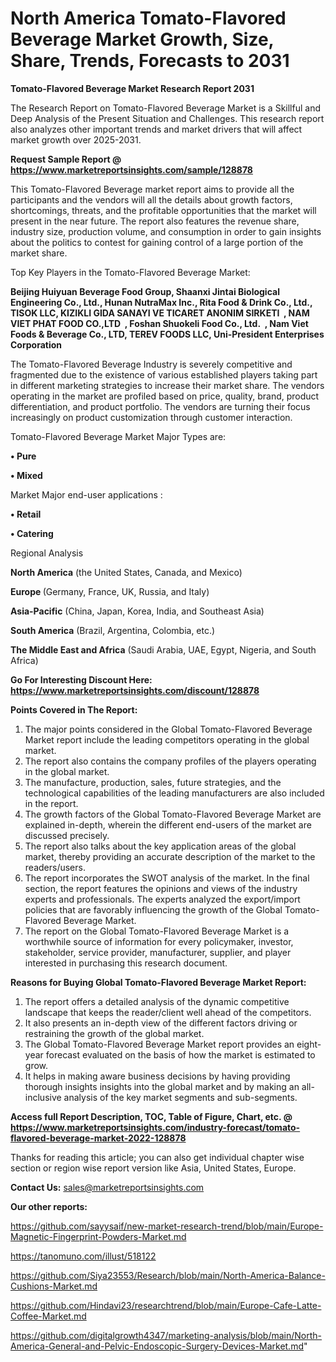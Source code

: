 # North America Tomato-Flavored Beverage Market Growth, Size, Share, Trends, Forecasts to 2031

<strong>Tomato-Flavored Beverage Market Research Report 2031</strong>

The Research Report on Tomato-Flavored Beverage Market is a Skillful and Deep Analysis of the Present Situation and Challenges. This research report also analyzes other important trends and market drivers that will affect market growth over 2025-2031.

<strong>Request Sample Report @ <a href=https://www.marketreportsinsights.com/sample/128878>https://www.marketreportsinsights.com/sample/128878</a></strong>

This Tomato-Flavored Beverage market report aims to provide all the participants and the vendors will all the details about growth factors, shortcomings, threats, and the profitable opportunities that the market will present in the near future. The report also features the revenue share, industry size, production volume, and consumption in order to gain insights about the politics to contest for gaining control of a large portion of the market share.

Top Key Players in the Tomato-Flavored Beverage Market:

<strong>Beijing Huiyuan Beverage Food Group, Shaanxi Jintai Biological Engineering Co., Ltd., Hunan NutraMax Inc., Rita Food & Drink Co., Ltd., TISOK LLC, KIZIKLI GIDA SANAYI VE TICARET ANONIM SIRKETI  , NAM VIET PHAT FOOD CO.,LTD  , Foshan Shuokeli Food Co., Ltd.  , Nam Viet Foods & Beverage Co., LTD, TEREV FOODS LLC, Uni-President Enterprises Corporation</strong>

The Tomato-Flavored Beverage Industry is severely competitive and fragmented due to the existence of various established players taking part in different marketing strategies to increase their market share. The vendors operating in the market are profiled based on price, quality, brand, product differentiation, and product portfolio. The vendors are turning their focus increasingly on product customization through customer interaction.

Tomato-Flavored Beverage Market Major Types are:

<strong>• Pure

• Mixed</strong>

Market Major end-user applications :

<strong>• Retail

• Catering</strong>

Regional Analysis

</u><strong><b>North America</b></strong> (the United States, Canada, and Mexico)

<strong><b>Europe </b></strong>(Germany, France, UK, Russia, and Italy)

<strong><b>Asia-Pacific</b></strong> (China, Japan, Korea, India, and Southeast Asia)

<strong><b>South America</b></strong> (Brazil, Argentina, Colombia, etc.)

<strong><b>The Middle East and Africa</b></strong> (Saudi Arabia, UAE, Egypt, Nigeria, and South Africa)

<strong>Go For Interesting Discount Here: <a href=https://www.marketreportsinsights.com/discount/128878>https://www.marketreportsinsights.com/discount/128878</a></strong>

<strong>Points Covered in The Report:</strong>
<ol>
  <li>The major points considered in the Global Tomato-Flavored Beverage Market report include the leading competitors operating in the global market.</li>
  <li>The report also contains the company profiles of the players operating in the global market.</li>
  <li>The manufacture, production, sales, future strategies, and the technological capabilities of the leading manufacturers are also included in the report.</li>
  <li>The growth factors of the Global Tomato-Flavored Beverage Market are explained in-depth, wherein the different end-users of the market are discussed precisely.</li>
  <li>The report also talks about the key application areas of the global market, thereby providing an accurate description of the market to the readers/users.</li>
  <li>The report incorporates the SWOT analysis of the market. In the final section, the report features the opinions and views of the industry experts and professionals. The experts analyzed the export/import policies that are favorably influencing the growth of the Global Tomato-Flavored Beverage Market.</li>
  <li>The report on the Global Tomato-Flavored Beverage Market is a worthwhile source of information for every policymaker, investor, stakeholder, service provider, manufacturer, supplier, and player interested in purchasing this research document.</li>
</ol>
<strong>Reasons for Buying Global Tomato-Flavored Beverage Market Report:</strong>

<ol>
  <li>The report offers a detailed analysis of the dynamic competitive landscape that keeps the reader/client well ahead of the competitors.</li>
  <li>It also presents an in-depth view of the different factors driving or restraining the growth of the global market.</li>
  <li>The Global Tomato-Flavored Beverage Market report provides an eight-year forecast evaluated on the basis of how the market is estimated to grow.</li>
  <li>It helps in making aware business decisions by having providing thorough insights insights into the global market and by making an all-inclusive analysis of the key market segments and sub-segments.</li>
</ol>
<strong>Access full Report Description, TOC, Table of Figure, Chart, etc. @ <a href=https://www.marketreportsinsights.com/industry-forecast/tomato-flavored-beverage-market-2022-128878>https://www.marketreportsinsights.com/industry-forecast/tomato-flavored-beverage-market-2022-128878</a></strong>


Thanks for reading this article; you can also get individual chapter wise section or region wise report version like Asia, United States, Europe.

<strong>Contact Us:</strong>
sales@marketreportsinsights.com

<strong>Our other reports:</strong>

<a href=https://github.com/sayysaif/new-market-research-trend/blob/main/Europe-Magnetic-Fingerprint-Powders-Market.md>https://github.com/sayysaif/new-market-research-trend/blob/main/Europe-Magnetic-Fingerprint-Powders-Market.md</a>

<a href=https://tanomuno.com/illust/518122>https://tanomuno.com/illust/518122</a>

<a href=https://github.com/Siya23553/Research/blob/main/North-America-Balance-Cushions-Market.md>https://github.com/Siya23553/Research/blob/main/North-America-Balance-Cushions-Market.md</a>

<a href=https://github.com/Hindavi23/researchtrend/blob/main/Europe-Cafe-Latte-Coffee-Market.md>https://github.com/Hindavi23/researchtrend/blob/main/Europe-Cafe-Latte-Coffee-Market.md</a>

<a href=https://github.com/digitalgrowth4347/marketing-analysis/blob/main/North-America-General-and-Pelvic-Endoscopic-Surgery-Devices-Market.md>https://github.com/digitalgrowth4347/marketing-analysis/blob/main/North-America-General-and-Pelvic-Endoscopic-Surgery-Devices-Market.md</a>"
